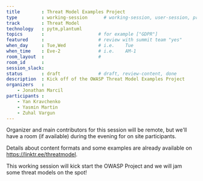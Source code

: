 ```yaml
---
title        : Threat Model Examples Project
type         : working-session      # working-session, user-session, product-session
track        : Threat Model
technology   : pytm,plantuml
topics       :                    # for example ["GDPR"]
featured     :                    # review with summit team "yes"
when_day     : Tue,Wed            # i.e.    Tue
when_time    : Eve-2              # i.e.    AM-1
room_layout  :                    #
room_id      :
session_slack: 
status       : draft              # draft, review-content, done
description  : Kick off of the OWASP Threat Model Examples Project
organizers   :
    - Jonathan Marcil
participants :
    - Yan Kravchenko 
    - Yasmin Martin 
    - Zuhal Vargun
---
```


Organizer and main contributors for this session will be remote, but we'll have a room (if available) during the evening for on site participants.

Details about content formats and some examples are already available on https://linktr.ee/threatmodel.

This working session will kick start the OWASP Project and we will jam some threat models on the spot!

<!--(add intro)

## WHY

(...)

## What

(...)

## Outcomes

(...)

## References

(...)


## Previous


-->
